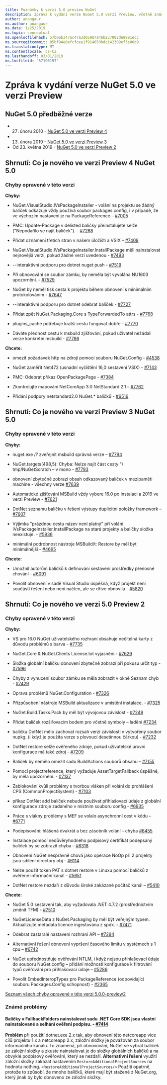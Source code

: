 ```yaml
---
title: Poznámky k verzi 5.0 preview NuGet
description: Zpráva k vydání verze NuGet 5.0 verzí Preview, včetně známých problémů, opravy chyb, nových funkcích a chcete.
author: anangaur
ms.author: anangaur
ms.date: 1/25/2019
ms.topic: conceptual
ms.openlocfilehash: 57b66b347ac47a3d05907a4bb237002de8981ecc
ms.sourcegitcommit: 85bf94e0efcfcee1f914650bdc142309ef3e06d9
ms.translationtype: MT
ms.contentlocale: cs-CZ
ms.lasthandoff: 03/01/2019
ms.locfileid: "57196197"
---
```

# <a name="nuget-50-preview-release-notes"></a>Zpráva k vydání verze NuGet 5.0 ve verzi Preview

## <a name="nuget-50-preview-releases"></a>NuGet 5.0 předběžné verze

* 27. únoru 2010 - [NuGet 5.0 ve verzi Preview 4](#summary-whats-new-in-50-preview-4)
* 13. února 2019 - [NuGet 5.0 ve verzi Preview 3](#summary-whats-new-in-50-preview-3)
* Od 23. května 2019 - [NuGet 5.0 ve verzi Preview 2](#summary-whats-new-in-50-preview-2)

## <a name="summary-whats-new-in-nuget-50-preview-4"></a>Shrnutí: Co je nového ve verzi Preview 4 NuGet 5.0

### <a name="issues-fixed-in-this-release"></a>Chyby opravené v této verzi

**Chyby:**

* NuGet.VisualStudio.IVsPackageInstaller - volání na projektu se žádný balíček odkazuje vždy používá soubor packages.config, i v případě, že ve výchozím nastavení je na PackageReference – [#7005](https://github.com/NuGet/Home/issues/7005)

* PMC: Update-Package v delisted balíčky přeinstalujete selže ("Nepodařilo se najít balíček"). - [#7268](https://github.com/NuGet/Home/issues/7268)

* Přidat oznámení třetích stran v našem úložišti a VSIX – [#7409](https://github.com/NuGet/Home/issues/7409)

* NuGet.VisualStudio.IVsPackageInstaller.InstallPackage měli nainstalovat nejnovější verzi, pokud žádné verzi uvedenou - [#7493](https://github.com/NuGet/Home/issues/7493)

* --interaktivní podporu pro dotnet nuget push - [#7519](https://github.com/NuGet/Home/issues/7519)

* Při obnovování se soubor zámku, by neměla být vyvolána NU1603 upozornění. - [#7529](https://github.com/NuGet/Home/issues/7529)

* NuGet by neměl tisk cesta k projektu během obnovení s minimálním protokolováním - [#7647](https://github.com/NuGet/Home/issues/7647)

* --interaktivní podporu pro dotnet odebrat balíček - [#7727](https://github.com/NuGet/Home/issues/7727)

* Přidat zpět NuGet.Packaging.Core s TypeForwardedTo attrs - [#7768](https://github.com/NuGet/Home/issues/7768)

* plugins_cache potřebuje kratší cestu fungovat dobře - [#7770](https://github.com/NuGet/Home/issues/7770)

* Dáváte přednost cestu k msbuild zjišťování, pokud uživatel nežádali verze konkrétní msbuild - [#7786](https://github.com/NuGet/Home/issues/7786)

**Chcete:**

* omezit požadavek http na zdroji pomocí souboru NuGet.Config - [#4538](https://github.com/NuGet/Home/issues/4538)

* NuGet zaměřit Net472 (usnadní vyčištění 16,0 sestavení VSIX) - [#7143](https://github.com/NuGet/Home/issues/7143)

* PMC: Odebrat příkaz OpenPackagePage - [#7384](https://github.com/NuGet/Home/issues/7384)

* Zkontrolujte mapování NetCoreApp 3.0 NetStandard 2.1 – [#7762](https://github.com/NuGet/Home/issues/7762)

* Přidání podpory netstandard2.0 NuGet.* balíčků - [#6516](https://github.com/NuGet/Home/issues/6516)


## <a name="summary-whats-new-in-nuget-50-preview-3"></a>Shrnutí: Co je nového ve verzi Preview 3 NuGet 5.0

### <a name="issues-fixed-in-this-release"></a>Chyby opravené v této verzi 

**Chyby:**

* nuget.exe /? zveřejnit msbuild správná verze – [#7794](https://github.com/NuGet/Home/issues/7794)

* NuGet.targets(498,5): Chyba: Nelze najít část cesty "/ tmp/NuGetScratch – v mono - [#7793](https://github.com/NuGet/Home/issues/7793)

* obnovení zbytečně zobrazí obsah odkazovaný balíček v mezipaměti machine - všechny verze [#7639](https://github.com/NuGet/Home/issues/7639)

* Automatické zjišťování MSBuild vždy vybere 16.0 po instalaci a 2019 ve verzi Preview - [#7621](https://github.com/NuGet/Home/issues/7621)

* DotNet seznamu balíčku v řešení výstupy duplicitní položky framework – [#7607](https://github.com/NuGet/Home/issues/7607)

* Výjimka "prázdnou cestu název není platný" při volání IVsPackageInstaller.InstallPackage na staré projekty a balíčky složka neexistuje. - [#5936](https://github.com/NuGet/Home/issues/5936)

* minimální podrobnost nástroje MSBuild/t: Restore by měl být minimálnější - [#4695](https://github.com/NuGet/Home/issues/4695)

**Chcete:**

* Umožnil autorům balíčků k definování sestavení prostředky přenosné chování - [#6091](https://github.com/NuGet/Home/issues/6091)

* Povolit obnovení v sadě Visual Studio úspěšná, když projekt není součástí řešení nebo není načten, ale se dříve obnovila - [#5820](https://github.com/NuGet/Home/issues/5820)


## <a name="summary-whats-new-in-50-preview-2"></a>Shrnutí: Co je nového ve verzi 5.0 Preview 2

### <a name="issues-fixed-in-this-release"></a>Chyby opravené v této verzi

**Chyby:**

* VS pro 16.0 NuGet uživatelského rozhraní obsahuje nečitelná karty z důvodu problémů s barva - [#7735](https://github.com/NuGet/Home/issues/7735)

* NuGet.Core & NuGet.Clients License.txt vyjasnění - [#7629](https://github.com/NuGet/Home/issues/7629)

* Složka globální balíčku obnovení zbytečně zobrazí při pokusu určit typ - [#7596](https://github.com/NuGet/Home/issues/7596)

* Chyby z vynucení soubor zámku se měla zobrazit v okně Seznam chyb - [#7429](https://github.com/NuGet/Home/issues/7429)

* Oprava problémů NuGet.Configuration - [#7326](https://github.com/NuGet/Home/issues/7326)

* Přizpůsobení nástroje MSBuild aktualizace v umístění instalace.  - [#7325](https://github.com/NuGet/Home/issues/7325)

* NuGet.Build.Tasks.Pack by měl být vývojovou závislost - [#7249](https://github.com/NuGet/Home/issues/7249)

* Přidat balíček rozšiřovacím bodem pro včetně symboly – ladění [#7234](https://github.com/NuGet/Home/issues/7234)

* balíčku DotNet mělo zachovat rozsah verzí závislosti v vytvořený soubor nupkg. (i když je použita verze s plovoucí desetinnou čárkou) - [#7232](https://github.com/NuGet/Home/issues/7232)

* DotNet restore selže ověřeného zdroje, pokud uživatelské úrovni konfigurace má také zdroj - [#7209](https://github.com/NuGet/Home/issues/7209)

* Balíček by nemělo omezit sadu BuildActions souborů obsahu – [#7155](https://github.com/NuGet/Home/issues/7155)

* Pomocí projectreference, který vyžaduje AssetTargetFallback úspěšné, by měla upozornění. - [#7137](https://github.com/NuGet/Home/issues/7137)

* Zablokování kvůli problémy s tvorbou vláken při volání do prohlášení CPS (CommonProjectSystem) - [#7103](https://github.com/NuGet/Home/issues/7103)

* příkaz DotNet add balíček nebude používat přihlašovací údaje z globální konfigurace zdroje zadaného v místním souboru config - [#6935](https://github.com/NuGet/Home/issues/6935)

* Práce s vlákny problémy s MEF se volalo asynchronní cest v kódu – [#6771](https://github.com/NuGet/Home/issues/6771)

* Podepisování: hlášená dvakrát a bez zásobník volání – chyba [#6455](https://github.com/NuGet/Home/issues/6455)

* Instalace pomocí nedůvěryhodného podpisový certifikát podepsaný balíček by se zobrazit chyba – [#6318](https://github.com/NuGet/Home/issues/6318)

* Obnovení NuGet nesprávně chová jako operace NoOp při 2 projekty jsou sdílení directory obj – [#6114](https://github.com/NuGet/Home/issues/6114)

* Nelze použít token PAT s dotnet restore v Linuxu pomocí balíčků z ověřené informační kanál – [#5651](https://github.com/NuGet/Home/issues/5651)

* DotNet restore nezdaří z důvodu široké zakázané počítač kanál – [#5410](https://github.com/NuGet/Home/issues/5410)

**Chcete:**

* NuGet 5.0 sestavení tak, aby vyžadovala .NET 4.7.2 (prostřednictvím změnit TFM) - [#7510](https://github.com/NuGet/Home/issues/7510)

* NuGetLicenseData z NuGet.Packaging by měl být veřejným typem. Aktualizujte metadata licence ingestována z spdx. - [#7471](https://github.com/NuGet/Home/issues/7471)

* Odebrat zastaralé nastavení rozhraní API – [#7294](https://github.com/NuGet/Home/issues/7294)

* Alternativní řešení obnovení vypršení časového limitu v systémech s 1 cpu – [#6742](https://github.com/NuGet/Home/issues/6742)

* NuGet upřednostňuje ověřování NTLM, i když nejsou přihlašovací údaje do souboru NuGet.config – přidání možností konfigurace k filtrování typů ověřování pro přihlašovací údaje – [#5286](https://github.com/NuGet/Home/issues/5286)

* Povolit EmbedInteropTypes pro PackageReference (odpovídající souboru Packages.Config schopnost) - [#2365](https://github.com/NuGet/Home/issues/2365)

[Seznam všech chyby opravené v této verzi 5.0.0-preview2](https://github.com/NuGet/Home/issues?q=is%3Aissue+is%3Aclosed+milestone%3A%224.9.2")

### <a name="known-issues"></a>Známé problémy

#### <a name="packages-in-fallbackfolders-installed-by-net-core-sdk-are-custom-installed-and-fail-signature-validation---7414httpsgithubcomnugethomeissues7414"></a>Balíčky v FallbackFolders nainstalovat sadu .NET Core SDK jsou vlastní nainstalované a selhání ověření podpisu. - [#7414](https://github.com/NuGet/Home/issues/7414)
**Problém** při použití dotnet.exe 2.x tak, aby obnovení této netcoreapp více cílů projektu 1.x a netcoreapp 2.x, záložní složky je považován za soubor informačního kanálu. To znamená, při obnovování, NuGet se vybrat balíček ze záložní složky a zkuste nainstalovat je do složky globálních balíčků a na obvyklé podpisový ověřování, který se nezdaří.
**Alternativní řešení** využití záložní složky zakázat nastavením `RestoreAdditionalProjectSources` na hodnotu nothing. `<RestoreAdditionalProjectSources/>` Použití opatrně, protože to způsobí, že mnoho balíčků, které mají být stažené z NuGet.org, který jinak by bylo obnoveno ze záložní složky.
